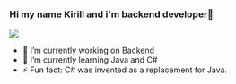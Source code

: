 ### Hi my name Kirill and i'm  backend developer👋
 

 ![](http://github-profile-summary-cards.vercel.app/api/cards/stats?username=Kirillkgr&theme=2077)
 -  🔭 I’m currently working on Backend 
 -  🌱 I’m currently learning Java and C# <br>
 -  ⚡ Fun fact: C# was invented as a replacement for Java.
<!--
**Kirillkgr/Kirillkgr** is a ✨ _special_ ✨ repository because its `README.md` (this file) appears on your GitHub profile.

Here are some ideas to get you started:

- 🔭 I’m currently working on ...
- 🌱 I’m currently learning ...
- 👯 I’m looking to collaborate on ...
- 🤔 I’m looking for help with ...
- 💬 Ask me about ...
- 📫 How to reach me: ...
- 😄 Pronouns: ...
- ⚡ Fun fact: ...
-->
